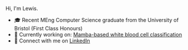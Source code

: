Hi, I'm Lewis.

- 🎓 Recent MEng Computer Science graduate from the University of Bristol (First Class Honours)  
- 🐍 Currently working on: [Mamba-based white blood cell classification](https://github.com/LewisClifton/Mamba-WBC-Classification)  
- 💼 Connect with me on [LinkedIn](https://www.linkedin.com/in/lewisclifton/)
